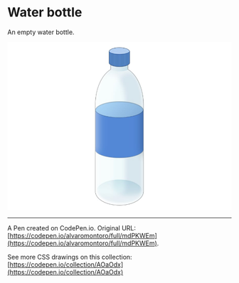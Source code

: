 # Water bottle

An empty water bottle.

![An illustration of a simple plastic water bottle](https://github.com/alvaromontoro/CSS-Illustrations/blob/master/illustrations/still-life/water-bottle/water-bottle.jpeg?raw=true)

---

A Pen created on CodePen.io. Original URL: [https://codepen.io/alvaromontoro/full/mdPKWEm](https://codepen.io/alvaromontoro/full/mdPKWEm).

See more CSS drawings on this collection: [https://codepen.io/collection/AOaOdx](https://codepen.io/collection/AOaOdx)
